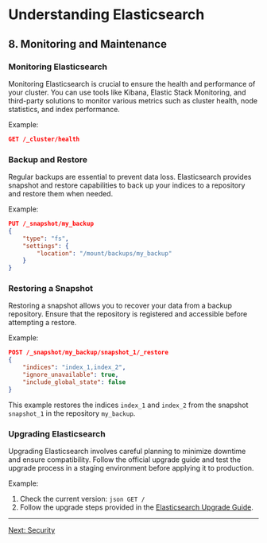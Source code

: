 # Understanding Elasticsearch

## 8. Monitoring and Maintenance

### Monitoring Elasticsearch
Monitoring Elasticsearch is crucial to ensure the health and performance of your cluster. You can use tools like Kibana, Elastic Stack Monitoring, and third-party solutions to monitor various metrics such as cluster health, node statistics, and index performance.

Example:
```json
GET /_cluster/health
```

### Backup and Restore
Regular backups are essential to prevent data loss. Elasticsearch provides snapshot and restore capabilities to back up your indices to a repository and restore them when needed.

Example:
```json
PUT /_snapshot/my_backup
{
    "type": "fs",
    "settings": {
        "location": "/mount/backups/my_backup"
    }
}
```

### Restoring a Snapshot
Restoring a snapshot allows you to recover your data from a backup repository. Ensure that the repository is registered and accessible before attempting a restore.

Example:
```json
POST /_snapshot/my_backup/snapshot_1/_restore
{
    "indices": "index_1,index_2",
    "ignore_unavailable": true,
    "include_global_state": false
}
```
This example restores the indices `index_1` and `index_2` from the snapshot `snapshot_1` in the repository `my_backup`.

### Upgrading Elasticsearch
Upgrading Elasticsearch involves careful planning to minimize downtime and ensure compatibility. Follow the official upgrade guide and test the upgrade process in a staging environment before applying it to production.

Example:
1. Check the current version:
        ```json
        GET /
        ```
2. Follow the upgrade steps provided in the [Elasticsearch Upgrade Guide](https://www.elastic.co/guide/en/elasticsearch/reference/current/setup-upgrade.html).

---

[Next: Security](security.md)